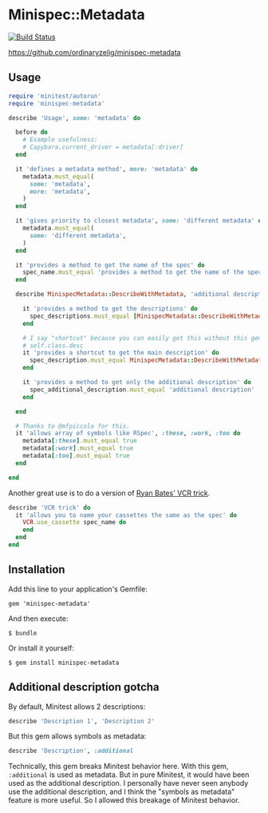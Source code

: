 Minispec::Metadata
==================

[![Build Status](https://secure.travis-ci.org/ordinaryzelig/minispec-metadata.png?branch=master)](http://travis-ci.org/ordinaryzelig/minispec-metadata)

https://github.com/ordinaryzelig/minispec-metadata

## Usage

```ruby
require 'minitest/autorun'
require 'minispec-metadata'

describe 'Usage', some: 'metadata' do

  before do
    # Example usefulness:
    # Capybara.current_driver = metadata[:driver]
  end

  it 'defines a metadata method', more: 'metadata' do
    metadata.must_equal(
      some: 'metadata',
      more: 'metadata',
    )
  end

  it 'gives priority to closest metadata', some: 'different metadata' do
    metadata.must_equal(
      some: 'different metadata',
    )
  end

  it 'provides a method to get the name of the spec' do
    spec_name.must_equal 'provides a method to get the name of the spec'
  end

  describe MinispecMetadata::DescribeWithMetadata, 'additional description' do

    it 'provides a method to get the descriptions' do
      spec_descriptions.must_equal [MinispecMetadata::DescribeWithMetadata, 'additional description']
    end

    # I say "shortcut" because you can easily get this without this gem via
    # self.class.desc
    it 'provides a shortcut to get the main description' do
      spec_description.must_equal MinispecMetadata::DescribeWithMetadata
    end

    it 'provides a method to get only the additional description' do
      spec_additional_description.must_equal 'additional description'
    end

  end

  # Thanks to @mfpiccolo for this.
  it 'allows array of symbols like RSpec', :these, :work, :too do
    metadata[:these].must_equal true
    metadata[:work].must_equal true
    metadata[:too].must_equal true
  end

end
```

Another great use is to do a version of [Ryan Bates' VCR trick](http://railscasts.com/episodes/291-testing-with-vcr?view=asciicast).

```ruby
describe 'VCR trick' do
  it 'allows you to name your cassettes the same as the spec' do
    VCR.use_cassette spec_name do
    end
  end
end
```

## Installation

Add this line to your application's Gemfile:

    gem 'minispec-metadata'

And then execute:

    $ bundle

Or install it yourself:

    $ gem install minispec-metadata

## Additional description gotcha

By default, Minitest allows 2 descriptions:

```ruby
describe 'Description 1', 'Description 2'
```

But this gem allows symbols as metadata:

```ruby
describe 'Description', :additional
```

Technically, this gem breaks Minitest behavior here.
With this gem, `:additional` is used as metadata.
But in pure Minitest, it would have been used as the additional description.
I personally have never seen anybody use the additional description,
and I think the "symbols as metadata" feature is more useful.
So I allowed this breakage of Minitest behavior.
